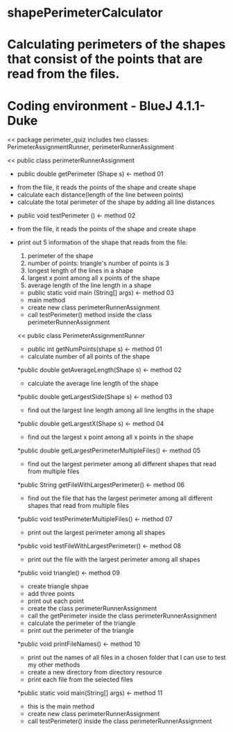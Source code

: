 # shapePerimeterCalculator
# Calculating perimeters of the shapes that consist of the points that are read from the files.
# Coding environment - BlueJ 4.1.1-Duke

<< package perimeter_quiz includes two classes: PerimeterAssignmentRunner, perimeterRunnerAssignment

<< public class perimeterRunnerAssignment
* public double getPerimeter (Shape s) <- method 01
- from the file, it reads the points of the shape and create shape
- calculate each distance(length of the line between points)
- calculate the total perimeter of the shape by adding all line distances

* public void testPerimeter () <- method 02
- from the file, it reads the points of the shape and create shape
- print out 5 information of the shape that reads from the file: 
  1) perimeter of the shape
  2) number of points: triangle's number of points is 3
  3) longest length of the lines in a shape
  4) largest x point among all x points of the shape
  5) average length of the line length in a shape
  
  * public static void main (String[] args) <- method 03
  - main method
  - create new class perimeterRunnerAssignment
  - call testPerimeter() method inside the class perimeterRunnerAssignment
  
  << public class PerimeterAssignmentRunner
  * public int getNumPoints(shape s) <- method 01
  - calculate number of all points of the shape
  
  *public double getAverageLength(Shape s) <- method 02
  - calculate the average line length of the shape
  
  *public double getLargestSide(Shape s) <- method 03
  - find out the largest line length among all line lengths in the shape
  
  *public double getLargestX(Shape s) <- method 04
  - find out the largest x point among all x points in the shape
  
  *public double getLargestPerimeterMultipleFiles() <- method 05
  - find out the largest perimeter among all different shapes that read from multiple files
  
  *public String getFileWithLargestPerimeter() <- method 06
  - find out the file that has the largest perimeter among all different shapes that read from multiple files
  
  *public void testPerimeterMultipleFiles() <- method 07
  - print out the largest perimeter among all shapes
  
  *public void testFileWithLargestPerimeter() <- method 08
  - print out the file with the largest perimeter among all shapes
  
  *public void triangle() <- method 09
  - create triangle shpae
  - add three points
  - print out each point
  - create the class perimeterRunnerAssignment
  - call the getPerimeter inside the class perimeterRunnerAssignment
  - calculate the perimeter of the triangle
  - print out the perimeter of the triangle
  
  *public void printFileNames() <- method 10
  - print out the names of all files in a chosen folder that I can use to test my other methods
  - create a new directory from directory resource
  - print each file from the selected files
  
  *public static void main(String[] args) <- method 11
  - this is the main method
  - create new class perimeterRunnerAssignment
  - call testPerimeter() inside the class perimeterRunnerAssignment
  
